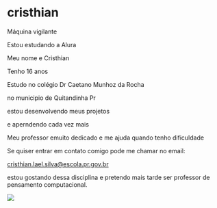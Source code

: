 # cristhian
Máquina vigilante

Estou estudando a Alura

Meu nome e Cristhian

Tenho 16 anos

Estudo no colégio Dr Caetano Munhoz da Rocha

no municipio de Quitandinha Pr

estou desenvolvendo meus projetos

e aperndendo cada vez mais

Meu professor emuito dedicado e me ajuda quando tenho dificuldade

Se quiser entrar em contato comigo pode me chamar no email:

cristhian.lael.silva@escola.pr.gov.br


estou gostando dessa disciplina e pretendo mais tarde ser professor de pensamento computacional.



![](https://media.tenor.com/JEBHQ33YWfAAAAAC/goat.gif)
